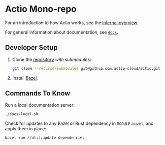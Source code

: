 # Actio Mono-repo

For an introduction to how Actio works,
see the [internal overview](docs/internal-overview.md).

For general information about documentation, see [`docs`](docs/).

## Developer Setup

1. Clone the [repository](https://github.com/actio-cloud/actio) *with submodules*:
   ```bash
   git clone --recurse-submodules git@github.com:actio-cloud/actio.git
   ```
2. Install [Bazel](https://bazel.build/).

## Commands To Know

Run a local documentation server:

```bash
./docs/local.sh
```

Check for updates to any Bazel or Rust dependency in `MODULE.bazel`,
and apply them in place:

```bash
bazel run //util:update-dependencies
```
